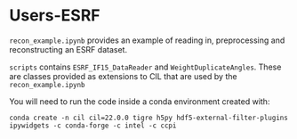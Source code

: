 # Users-ESRF

`recon_example.ipynb` provides an example of reading in, preprocessing and reconstructing an ESRF dataset.

`scripts` contains `ESRF_IF15_DataReader` and `WeightDuplicateAngles`. These are classes provided as extensions to CIL that are used by the `recon_example.ipynb`

You will need to run the code inside a conda environment created with:

`conda create -n cil cil=22.0.0 tigre h5py hdf5-external-filter-plugins  ipywidgets -c conda-forge -c intel -c ccpi`
